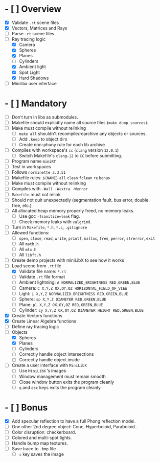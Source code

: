 # - [ ] Overview

- [x] Validate `.rt` scene files
- [x] Vectors, Matrices and Rays
- [ ] Parse `.rt` scene files
- [ ] Ray tracing logic
  - [x] Camera
  - [x] Spheres
  - [x] Planes
  - [ ] Cylinders
  - [x] Ambient light
  - [x] Spot Light
  - [x] Hard Shadows
- [ ] Minilibx user interface

# - [ ] Mandatory

- [ ] Don't turn in libs as submodules.
- [ ] Makefile should explicitly name all source files (`make dump_sources`).
- [ ] Make must compile without relinking
  - [ ] `make all` shouldn't recompile/rearchive any objects or sources.
  - [ ] Add `.keep` to object dirs
  - [ ] Create non-phony rule for each lib archive
- [ ] Compiles with workspace's `cc` (`clang` version `12.0.1`)
  - [ ] Switch Makefile's `clang-12` to `CC` before submitting.
- [ ] Program name `miniRT`
- [ ] Test in workspaces
- [ ] Follows `norminette 3.3.51`
- [ ] Makefile rules: `$(NAME)` `all` `clean` `fclean` `re` `bonus`
- [ ] Make must compile without relinking
- [ ] Compiles with `-Wall -Wextra -Werror`
- [ ] `Makefile` must not relink
- [ ] Should not quit unexpectedly (segmentation fault, bus error, double
      free, etc.)
- [ ] All allocated heap memory properly freed, no memory leaks.
  - [ ] Use gcc `-fsanitize=leak` flag.
  - [ ] Check memory leaks with `valgrind`.
- [ ] Turn in `Makefile`, `*.h`, `*.c`, `.gitignore`
- [ ] Allowed functions:
  - [ ] `open`, `close`, `read`, `write`, `printf`, `malloc`, `free`, `perror`, `strerror`, `exit`
  - [ ] All `math.h`
  - [ ] All `mlx.h`
  - [ ] All `libft.h`
- [ ] Create demo projects with miniLibX to see how it works
- [ ] Load scene from `.rt` file
  - [x] Validate file name: `*.rt`
  - [ ] Validate `.rt` file format
  - [ ] Ambient lightning: `A NORMALIZED_BRIGHTNESS RED,GREEN,BLUE`
  - [ ] Camera: `C X,Y,Z OX,OY,OZ HORIZONTAL_FIELD_OF_VIEW`
  - [ ] Light: `L X,Y,Z NORMALIZED_BRIGHTNESS RED,GREEN,BLUE`
  - [ ] Sphere: `sp X,Y,Z DIAMETER RED,GREEN,BLUE`
  - [ ] Plane: `pl X,Y,Z OX,OY,OZ RED,GREEN,BLUE`
  - [ ] Cylinder: `cy X,Y,Z OX,OY,OZ DIAMETER HEIGHT RED,GREEN,BLUE`
- [x] Create Vectors functions
- [x] Create Linear Algebra functions
- [ ] Define ray tracing logic
- [ ] Objects
  - [x] Spheres
  - [x] Planes
  - [ ] Cylinders
  - [ ] Correctly handle object intersections
  - [ ] Correctly handle object inside
- [ ] Create a user interface with `MiniLibX`
  - [ ] Use `MiniLibX` ’s images
  - [ ] Window management must remain smooth
  - [ ] Close window button exits the program cleanly
  - [ ] `q` and `esc` keys exits the program cleanly

# - [ ] Bonus

- [x] Add specular reflection to have a full Phong reflection model.
- [ ] One other 2nd degree object: Cone, Hyperboloid, Paraboloid..
- [ ] Color disruption: checkerboard.
- [ ] Colored and multi-spot lights.
- [ ] Handle bump map textures.
- [ ] Save trace to `.bmp` file
  - [ ] `s` key saves the image

